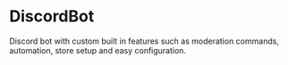 # DiscordBot
Discord bot with custom built in features such as moderation commands, automation, store setup and easy configuration.

